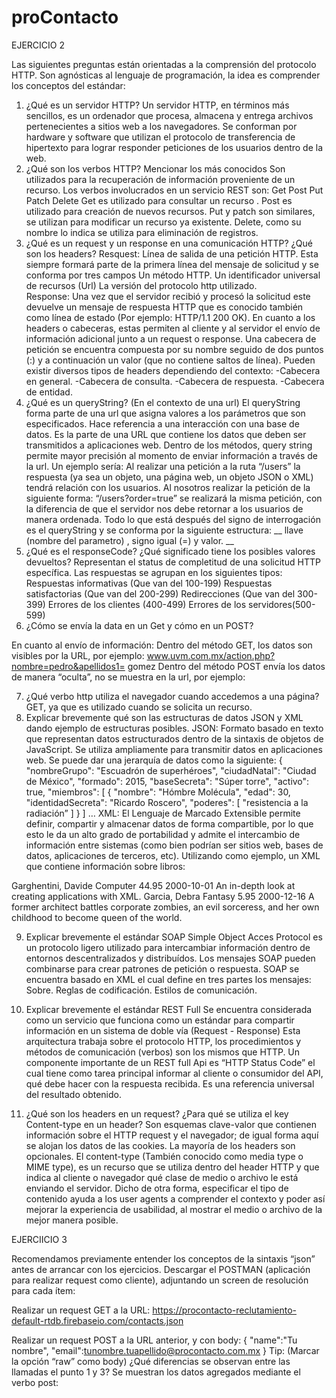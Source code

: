 # proContacto

EJERCICIO 2 



Las siguientes preguntas están orientadas a la comprensión del protocolo HTTP. Son agnósticas al lenguaje de programación, la idea es comprender los conceptos del estándar:
1. ¿Qué es un servidor HTTP? 
Un servidor HTTP, en términos más sencillos, es un ordenador que procesa, almacena y entrega archivos pertenecientes a sitios web a los navegadores. Se conforman por hardware y software que utilizan el protocolo de transferencia de hipertexto para lograr responder peticiones de los usuarios dentro de la web.  
2. ¿Qué son los verbos HTTP? Mencionar los más conocidos
Son utilizados para la recuperación de información proveniente de un recurso. Los verbos involucrados en un servicio REST son: 
Get
Post 
Put
Patch 
Delete
		Get es utilizado para consultar un recurso .
		Post es utilizado para creación de nuevos recursos.
		Put y patch son similares, se utilizan para modificar un recurso ya existente. 
		Delete, como su nombre lo indica se utiliza para eliminación de registros. 
3. ¿Qué es un request y un response en una comunicación HTTP? ¿Qué son los headers? 
Resquest: Línea de salida de una petición HTTP. Esta siempre formará parte de la primera línea del mensaje de solicitud y se conforma por tres campos 
Un método HTTP.
Un identificador universal de recursos (Url)
La versión del protocolo http utilizado.  
Response: Una vez que el servidor recibió y procesó la solicitud este devuelve un mensaje  de respuesta HTTP que es conocido también como línea de estado (Por ejemplo: HTTP/1.1 200 OK). 
En cuanto a los headers o cabeceras, estas permiten al cliente y al servidor el envío de información adicional junto a un request o response. Una cabecera de petición se encuentra compuesta por su nombre seguido de dos puntos (:) y a continuación un valor (que no contiene saltos de línea). 
Pueden existir diversos tipos de headers dependiendo del contexto: 
-Cabecera en general.
-Cabecera de consulta.
-Cabecera de respuesta. 
-Cabecera de entidad. 
4. ¿Qué es un queryString? (En el contexto de una url)
El queryString forma parte de una url que asigna valores a los parámetros que son especificados. Hace referencia a una interacción con una base de datos.
Es la parte de una URL que contiene los datos que deben ser transmitidos a aplicaciones web. Dentro de los métodos, query string permite mayor precisión al momento de enviar información a través de la url. Un ejemplo sería: 
Al realizar una petición a la ruta “/users” la respuesta (ya sea un objeto, una página web, un objeto JSON o XML) tendrá relación con los usuarios. 
Al nosotros realizar la petición de la siguiente forma: “/users?order=true” se realizará la misma petición, con la diferencia de que el servidor nos debe retornar a los usuarios de manera ordenada. Todo lo que está después del signo de interrogación es el queryString y se conforma por la siguiente estructura: 
__ llave (nombre del parametro) , signo igual (=) y valor. __
5. ¿Qué es el responseCode? ¿Qué significado tiene los posibles valores devueltos?
Representan el status de completitud de una solicitud HTTP específica. Las respuestas se agrupan en los siguientes tipos: 
Respuestas informativas (Que van del 100-199)
Respuestas satisfactorias (Que van del 200-299)
Redirecciones (Que van del 300-399)
Errores de los clientes (400-499)
Errores de los servidores(500-599)
6. ¿Cómo se envía la data en un Get y cómo en un POST? 

En cuanto al envío de información: 
Dentro del método GET, los datos son visibles por la URL, por ejemplo:
www.uvm.com.mx/action.php?nombre=pedro&apellidos1= gomez
Dentro del método POST envía los datos de manera “oculta”, no se muestra en la url, por ejemplo: 
<form action="http://www.uvm.com.mx/prog/newuser" method ="post">

7. ¿Qué verbo http utiliza el navegador cuando accedemos a una página?
GET, ya que es utilizado cuando se solicita un recurso. 
8. Explicar brevemente qué son las estructuras de datos JSON y XML dando ejemplo de estructuras posibles.
JSON: Formato basado en texto que representan datos estructurados dentro de la sintaxis de objetos de JavaScript. Se utiliza ampliamente para transmitir datos en aplicaciones web. Se puede dar una jerarquía de datos como la siguiente: 
{
  "nombreGrupo": "Escuadrón de superhéroes",
  "ciudadNatal": "Ciudad de México",
  "formado": 2015,
  "baseSecreta": "Súper torre",
  "activo": true,
  "miembros": [
    {
      "nombre": "Hómbre Molécula",
      "edad": 30,
      "identidadSecreta": "Ricardo Roscero",
      "poderes": [
        "resistencia a la radiación”
      ]
    }
] … 
XML: El Lenguaje de Marcado Extensible permite definir, compartir y almacenar datos de forma compartible, por lo que esto le da un alto grado de portabilidad y admite el intercambio de información entre sistemas (como bien podrían ser sitios web, bases de datos, aplicaciones de terceros, etc). Utilizando como ejemplo, un XML que contiene información sobre libros: 

<?xml version="1.0"?>
<Catalog>
   <Book id="bk101">
      <Author>Garghentini, Davide</Author>
      <Title>XML Developer's Guide</Title>
      <Genre>Computer</Genre>
      <Price>44.95</Price>
      <PublishDate>2000-10-01</PublishDate>
      <Description>An in-depth look at creating applications
      with XML.</Description>
   </Book>
   <Book id="bk102">
      <Author>Garcia, Debra</Author>
      <Title>Midnight Rain</Title>
      <Genre>Fantasy</Genre>
      <Price>5.95</Price>
      <PublishDate>2000-12-16</PublishDate>
      <Description>A former architect battles corporate zombies,
      an evil sorceress, and her own childhood to become queen
      of the world.</Description>
   </Book>
</Catalog>

9. Explicar brevemente el estándar SOAP
Simple Object Acces Protocol es un protocolo ligero utilizado para intercambiar información dentro de entornos descentralizados y distribuídos. Los mensajes SOAP pueden combinarse para crear patrones de petición o respuesta. 
SOAP se encuentra basado en XML el cual define en tres partes los mensajes: 
Sobre.
Reglas de codificación.
Estilos de comunicación.  
10. Explicar brevemente el estándar REST Full
Se encuentra considerada como un servicio que funciona como un estándar para compartir información en un sistema de doble vía (Request - Response)
Esta arquitectura trabaja sobre el protocolo HTTP, los procedimientos y métodos de comunicación (verbos) son los mismos que HTTP. 
Un componente importante de un REST full Api es “HTTP Status Code” el cual tiene como tarea principal informar al cliente o consumidor del API, qué debe hacer con la respuesta recibida. Es una referencia universal del resultado obtenido.

11. ¿Qué son los headers en un request? ¿Para qué se utiliza el key Content-type en un header?
Son esquemas clave-valor que contienen información sobre el HTTP request y el navegador; de igual forma aquí se alojan los datos de las cookies. La mayoría de los headers son opcionales. 
El content-type (También conocido como media type o MIME type), es un recurso que se utiliza dentro del header HTTP y que indica al cliente o navegador qué clase de medio o archivo le está enviando el servidor. 
Dicho de otra forma, especificar el tipo de contenido ayuda a los user agents a comprender el contexto y poder así mejorar la experiencia de usabilidad, al mostrar el medio o archivo de la mejor manera posible.  

EJERCIICIO 3 

Recomendamos previamente entender los conceptos de la sintaxis “json” antes de arrancar con los ejercicios.
Descargar el POSTMAN (aplicación para realizar request como cliente), adjuntando un screen de resolución para cada ítem:

Realizar un request GET a la URL: https://procontacto-reclutamiento-default-rtdb.firebaseio.com/contacts.json
	
	
	
Realizar un request POST a la URL anterior, y con body:
{
"name":"Tu nombre",
"email":tunombre.tuapellido@procontacto.com.mx
}
Tip: (Marcar la opción “raw” como body)
¿Qué diferencias se observan entre las llamadas el punto 1 y 3?
Se muestran los datos agregados mediante el verbo post: 


